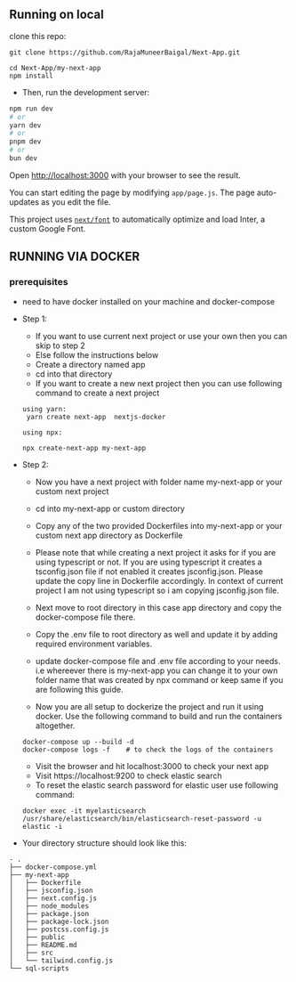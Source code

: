 
## Running on local
 clone this repo:
  ```
  git clone https://github.com/RajaMuneerBaigal/Next-App.git
  
  cd Next-App/my-next-app
  npm install
 ```
- Then, run the development server:

```bash
npm run dev
# or
yarn dev
# or
pnpm dev
# or
bun dev
```

Open [http://localhost:3000](http://localhost:3000) with your browser to see the result.

You can start editing the page by modifying `app/page.js`. The page auto-updates as you edit the file.

This project uses [`next/font`](https://nextjs.org/docs/basic-features/font-optimization) to automatically optimize and load Inter, a custom Google Font.

## RUNNING VIA DOCKER

### prerequisites
- need to have docker installed on your machine and docker-compose
- Step 1:
    - If you want to use current next project or use your own then you can skip to step 2
    - Else follow the instructions below
    - Create a directory named app
    - cd into that directory
    - If you want to create a new next project then you can use following command to create a next project

    ``` 
    using yarn:
     yarn create next-app  nextjs-docker
    
    using npx:

    npx create-next-app my-next-app
     ```
- Step 2: 
    - Now you have a next project with folder name my-next-app  or your custom next project
    - cd into my-next-app or custom directory
    - Copy any of the two provided Dockerfiles into my-next-app or your custom next app directory as Dockerfile
    - Please note that while creating a next project it asks for if you are using typescript or not. If you are using typescript it creates a tsconfig.json file if not enabled it creates jsconfig.json. Please update the copy line in Dockerfile accordingly. In context of current project I am not using typescript so i am copying jsconfig.json file.

   - Next move to root directory in this case app directory and copy the docker-compose file there.
   - Copy the .env file to root directory as well and update it by adding required environment variables.
   - update docker-compose file and .env file according to your needs. i.e  whereever there is  my-next-app you can change it to your own folder name that was created by npx command or keep same if you are following this guide.
   - Now you are all setup to dockerize the project and run it using docker. Use the following command to build and run the containers altogether.
   ```
   docker-compose up --build -d
   docker-compose logs -f    # to check the logs of the containers
   ```

   - Visit the browser and hit localhost:3000 to check your next app
   - Visit https://localhost:9200 to check elastic search
   - To reset the elastic search password for elastic user use following command:
   ```
   docker exec -it myelasticsearch /usr/share/elasticsearch/bin/elasticsearch-reset-password -u elastic -i 
   ```

- Your directory structure should look like this:
```
- .
├── docker-compose.yml
├── my-next-app
│   ├── Dockerfile
│   ├── jsconfig.json
│   ├── next.config.js
│   ├── node_modules
│   ├── package.json
│   ├── package-lock.json
│   ├── postcss.config.js
│   ├── public
│   ├── README.md
│   ├── src
│   └── tailwind.config.js
└── sql-scripts

```
